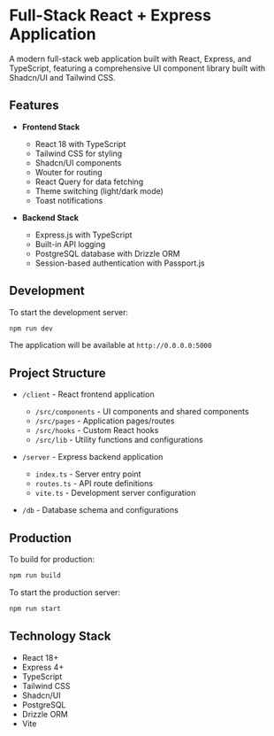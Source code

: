 
# Full-Stack React + Express Application

A modern full-stack web application built with React, Express, and TypeScript, featuring a comprehensive UI component library built with Shadcn/UI and Tailwind CSS.

## Features

- **Frontend Stack**
  - React 18 with TypeScript
  - Tailwind CSS for styling
  - Shadcn/UI components
  - Wouter for routing
  - React Query for data fetching
  - Theme switching (light/dark mode)
  - Toast notifications

- **Backend Stack**
  - Express.js with TypeScript
  - Built-in API logging
  - PostgreSQL database with Drizzle ORM
  - Session-based authentication with Passport.js

## Development

To start the development server:

```bash
npm run dev
```

The application will be available at `http://0.0.0.0:5000`

## Project Structure

- `/client` - React frontend application
  - `/src/components` - UI components and shared components
  - `/src/pages` - Application pages/routes
  - `/src/hooks` - Custom React hooks
  - `/src/lib` - Utility functions and configurations

- `/server` - Express backend application
  - `index.ts` - Server entry point
  - `routes.ts` - API route definitions
  - `vite.ts` - Development server configuration

- `/db` - Database schema and configurations

## Production

To build for production:

```bash
npm run build
```

To start the production server:

```bash
npm run start
```

## Technology Stack

- React 18+
- Express 4+
- TypeScript
- Tailwind CSS
- Shadcn/UI
- PostgreSQL
- Drizzle ORM
- Vite
